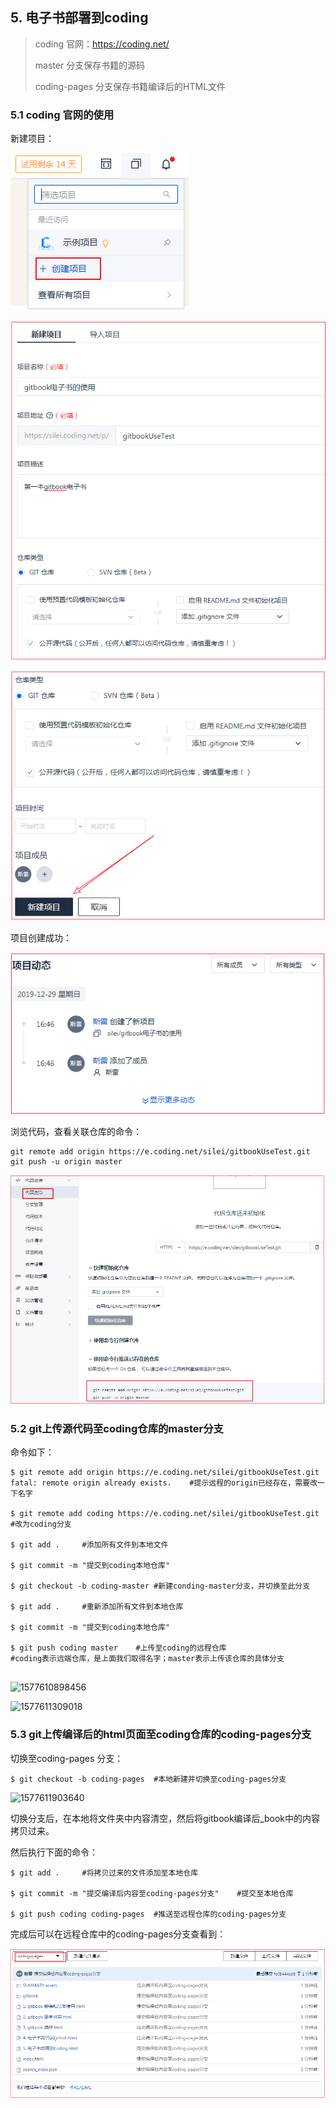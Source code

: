 ## 5. 电子书部署到coding

> coding 官网：<https://coding.net/>
>
> master 分支保存书籍的源码
>
> coding-pages 分支保存书籍编译后的HTML文件

### 5.1 coding 官网的使用

新建项目：

![1577608925890](SUMMARY.assets/1577608925890.png)

![1577609130361](SUMMARY.assets/1577609130361.png)

![1577609161670](SUMMARY.assets/1577609161670.png)

项目创建成功：

![1577609229332](SUMMARY.assets/1577609229332.png)

浏览代码，查看关联仓库的命令：

```shell
git remote add origin https://e.coding.net/silei/gitbookUseTest.git
git push -u origin master
```

![1577609905530](SUMMARY.assets/1577609905530.png)

### 5.2 git上传源代码至coding仓库的master分支

命令如下：

```shell
$ git remote add origin https://e.coding.net/silei/gitbookUseTest.git
fatal: remote origin already exists.	#提示远程的origin已经存在，需要改一下名字

$ git remote add coding https://e.coding.net/silei/gitbookUseTest.git	#改为coding分支

$ git add .		#添加所有文件到本地文件

$ git commit -m "提交到coding本地仓库"

$ git checkout -b coding-master	#新建conding-master分支，并切换至此分支

$ git add .		#重新添加所有文件到本地仓库

$ git commit -m "提交到coding本地仓库"

$ git push coding master	#上传至coding的远程仓库
#coding表示远端仓库，是上面我们取得名字；master表示上传该仓库的具体分支


```

![1577610898456](SUMMARY.assets/1577610898456.png)

![1577611309018](SUMMARY.assets/1577611309018.png)

### 5.3 git上传编译后的html页面至coding仓库的coding-pages分支

切换至coding-pages 分支：

```shell
$ git checkout -b coding-pages	#本地新建并切换至coding-pages分支
```

![1577611903640](SUMMARY.assets/1577611903640.png)

切换分支后，在本地将文件夹中内容清空，然后将gitbook编译后_book中的内容拷贝过来。

然后执行下面的命令：

```shell
$ git add .		#将拷贝过来的文件添加至本地仓库

$ git commit -m "提交编译后内容至coding-pages分支"	#提交至本地仓库

$ git push coding coding-pages	#推送至远程仓库的coding-pages分支
```

完成后可以在远程仓库中的coding-pages分支查看到：

![1577612560102](SUMMARY.assets/1577612560102.png)









```shell

```



```shell

```



```shell

```



```shell

```



```shell

```








































































